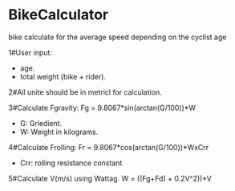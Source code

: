 # BikeCalculator
bike calculate for the average speed depending on the cyclist age

1#User input:
- age.
- total weight (bike + rider).

2#All unite should be in metricl for calculation.

3#Calculate Fgravity:
Fg = 9.8067*sin(arctan(G/100))*W
- G: Griedient.
- W: Weight in kilograms.

4#Calculate Frolling:
Fr = 9.8067*cos(arctan(G/100))*WxCrr
- Crr: rolling resistance constant

5#Calculate V(m/s) using Wattag.
W = ((Fg+Fd) + 0.2V^2))*V

